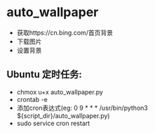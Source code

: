 # auto_wallpaper

* 获取https://cn.bing.com/首页背景
* 下载图片
* 设置背景


## Ubuntu 定时任务:

* chmox u+x auto_wallpaper.py
* crontab -e
* 添加cron表达式(eg: 0 9 * * * /usr/bin/python3 ${script_dir}/auto_wallpaper.py)
* sudo service cron restart
